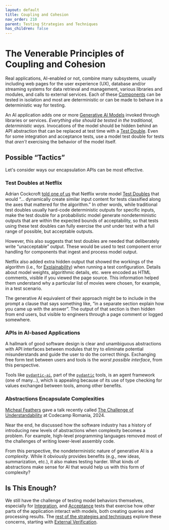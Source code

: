 ```yaml
---
layout: default
title: Coupling and Cohesion
nav_order: 210
parent: Testing Strategies and Techniques
has_children: false
---
```


# The Venerable Principles of Coupling and Cohesion

Real applications, AI-enabled or not, combine many subsystems, usually including web pages for the user experience (UX), database and/or streaming systems for data retrieval and management, various libraries and modules, and calls to external services. Each of these [Components]({{site.baseurl}}/glossary/#component) can be tested in isolation and most are deterministic or can be made to behave in a deterministic way for testing.

An AI application adds one or more [Generative AI Models]({{site.baseurl}}/glossary/#generative-ai-model) invoked through libraries or services. _Everything else should be tested in the traditional, deterministic ways._ Invocations of the model should be hidden behind an API abstraction that can be replaced at test time with a [Test Double]({{site.baseurl}}/glossary/test-double). Even for some integration and acceptance tests, use a model test double for tests that _aren't_ exercising the behavior of the model itself.

## Possible &ldquo;Tactics&rdquo;

Let's consider ways our encapsulation APIs can be most effective.

### Test Doubles at Netflix

Adrian Cockcroft [told one of us]({{site.baseurl}}/testing-problems/#is-this-really-a-new-problem) that Netflix wrote model [Test Doubles]({{site.baseurl}}/glossary/test-double) that would &ldquo;... dynamically create similar input content for tests classified along the axes that mattered for the algorithm.&rdquo; In other words, while traditional test doubles usually hard-code deterministic outputs for specific inputs, make the test double for a probabilistic model generate nondeterministic outputs that are within the expected bounds of acceptability, so that tests using these test doubles can fully exercise the _unit_ under test with a full range of possible, but acceptable outputs.

However, this also suggests that test doubles are needed that deliberately write &ldquo;unacceptable&rdquo; output. These would be used to test component error handling for components that ingest and process model output.

Netflix also added extra hidden output that showed the workings of the algorithm (i.e., for [Explainability]({{site.baseurl}}/glossary/#explainability)) when running a test configuration. Details about model weights, algorithmic details, etc. were encoded as HTML comments, visible if you viewed the page source. This information helped them understand why a particular list of movies were chosen, for example, in a test scenario.

The generative AI equivalent of their approach might be to include in the prompt a clause that says something like, &ldquo;in a separate section explain how you came up with the answer&rdquo;. The output of that section is then hidden from end users, but visible to engineers through a page comment or logged somewhere.

### APIs in AI-based Applications

A hallmark of good software design is clear and unambiguous abstractions with API interfaces between modules that try to eliminate potential misunderstands and guide the user to do the correct things. Exchanging free form text between users and tools is the _worst possible interface_, from this perspective.

Tools like [`pydantic-ai`](https://github.com/pydantic/pydantic-ai/), part of the [`pydantic`](https://ai.pydantic.dev) tools, is an agent framework (one of many...), which is appealing because of its use of type checking for values exchanged between tools, among other benefits.

### Abstractions Encapsulate Complexities

[Micheal Feathers](https://michaelfeathers.silvrback.com) gave a talk recently called [The Challenge of Understandability](https://www.youtube.com/watch?v=sGgkl_RnkvQ) at Codecamp Romania, 2024.  

Near the end, he discussed how the software industry has a history of introducing new levels of abstractions when complexity becomes a problem. For example, high-level programming languages removed most of the challenges of writing lower-level assembly code.

From this perspective, the nondeterministic nature of generative AI is a _complexity_. While it obviously provides benefits (e.g., new ideas, summarization, etc.), it also makes testing harder. What kinds of abstractions make sense for AI that would help us with this form of complexity?

## Is This Enough?

We still have the challenge of testing model behaviors themselves, especially for [Integration]({{site.baseurl}}/glossary/#integration-test), and [Acceptance]({{site.baseurl}}/glossary/#acceptance-test) tests that exercise how other parts of the application interact with models, both creating queries and processing results. The [rest of the strategies and techniques]({{site.baseurl}}/testing-strategies/testing-strategies/) explore these concerns, starting with [External Verification]({{site.baseurl}}/testing-strategies/external-verification/).

